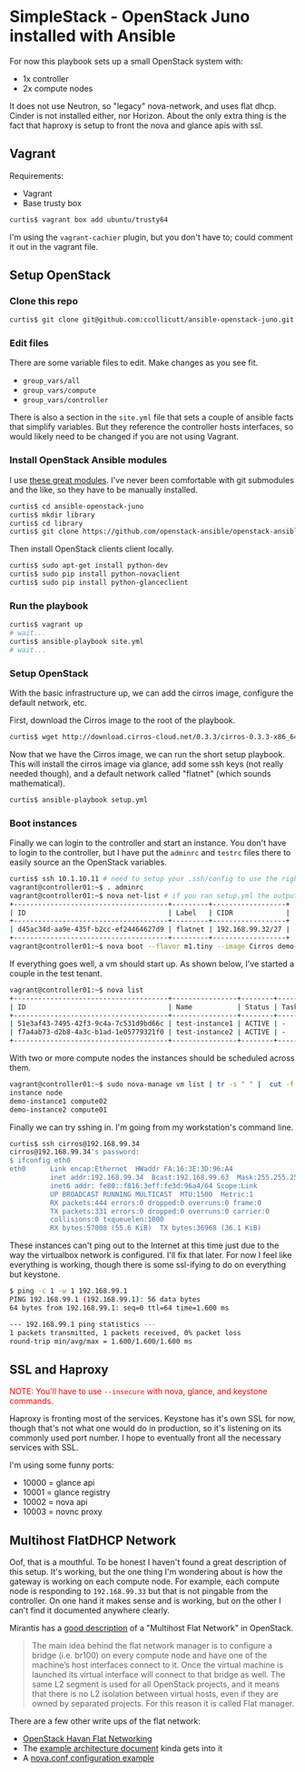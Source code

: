 # SimpleStack - OpenStack Juno installed with Ansible

For now this playbook sets up a small OpenStack system with:

* 1x controller
* 2x compute nodes

It does not use Neutron, so "legacy" nova-network, and uses flat dhcp. Cinder is not installed either, nor Horizon. About the only extra thing is the fact that haproxy is setup to front the nova and glance apis with ssl.

## Vagrant

Requirements:

* Vagrant
* Base trusty box

```bash
curtis$ vagrant box add ubuntu/trusty64
```

I'm using the ```vagrant-cachier``` plugin, but you don't have to; could comment it out in the vagrant file.

## Setup OpenStack

### Clone this repo

```bash
curtis$ git clone git@github.com:ccollicutt/ansible-openstack-juno.git
```

### Edit files

There are some variable files to edit. Make changes as you see fit.

* ```group_vars/all```
* ```group_vars/compute```
* ```group_vars/controller```

There is also a section in the ```site.yml``` file that sets a couple of ansible facts that simplify variables. But they reference the controller hosts interfaces, so would likely need to be changed if you are not using Vagrant.

### Install OpenStack Ansible modules

I use [these great modules](https://github.com/openstack-ansible). I've never been comfortable with git submodules and the like, so they have to be manually installed.

```bash
curtis$ cd ansible-openstack-juno
curtis$ mkdir library
curtis$ cd library
curtis$ git clone https://github.com/openstack-ansible/openstack-ansible-modules.git
```

Then install OpenStack clients client locally.

```bash
curtis$ sudo apt-get install python-dev
curtis$ sudo pip install python-novaclient
curtis$ sudo pip install python-glanceclient
```

### Run the playbook

```bash
curtis$ vagrant up
# wait...
curtis$ ansible-playbook site.yml
# wait...
```

### Setup OpenStack

With the basic infrastructure up, we can add the cirros image, configure the default network, etc.

First, download the Cirros image to the root of the playbook.

```bash
curtis$ wget http://download.cirros-cloud.net/0.3.3/cirros-0.3.3-x86_64-disk.img
```

Now that we have the Cirros image, we can run the short setup playbook. This will install the cirros image via glance, add some ssh keys (not really needed though), and a default network called "flatnet" (which sounds mathematical).

```bash
curtis$ ansible-playbook setup.yml
```

### Boot instances

Finally we can login to the controller and start an instance. You don't have to login to the controller, but I have put the ```adminrc``` and ```testrc``` files there to easily source an the OpenStack variables.

```bash
curtis$ ssh 10.1.10.11 # need to setup your .ssh/config to use the right user and private key
vagrant@controller01:~$ . adminrc
vagrant@controller01:~$ nova net-list # if you ran setup.yml the output should be similar, though with a different ID
+--------------------------------------+---------+------------------+
| ID                                   | Label   | CIDR             |
+--------------------------------------+---------+------------------+
| d45ac34d-aa9e-435f-b2cc-ef24464627d9 | flatnet | 192.168.99.32/27 |
+--------------------------------------+---------+------------------+
vagrant@controller01:~$ nova boot --flavor m1.tiny --image Cirros demo-instance1
```

If everything goes well, a vm should start up. As shown below, I've started a couple in the test tenant.

```bash
vagrant@controller01:~$ nova list
+--------------------------------------+----------------+--------+------------+-------------+-----------------------+
| ID                                   | Name           | Status | Task State | Power State | Networks              |
+--------------------------------------+----------------+--------+------------+-------------+-----------------------+
| 51e3af43-7495-42f3-9c4a-7c531d9bd66c | test-instance1 | ACTIVE | -          | Running     | flatnet=192.168.99.35 |
| f7a4ab73-d2b8-4a3c-b1ad-1e05779321f0 | test-instance2 | ACTIVE | -          | Running     | flatnet=192.168.99.38 |
+--------------------------------------+----------------+--------+------------+-------------+-----------------------+
```

With two or more compute nodes the instances should be scheduled across them.

```bash
vagrant@controller01:~$ sudo nova-manage vm list | tr -s " " |  cut -f 1,2 -d " "
instance node
demo-instance1 compute02
demo-instance2 compute01
```

Finally we can try sshing in. I'm going from my workstation's command line.

```bash
curtis$ ssh cirros@192.168.99.34
cirros@192.168.99.34's password:
$ ifconfig eth0
eth0      Link encap:Ethernet  HWaddr FA:16:3E:3D:96:A4  
          inet addr:192.168.99.34  Bcast:192.168.99.63  Mask:255.255.255.224
          inet6 addr: fe80::f816:3eff:fe3d:96a4/64 Scope:Link
          UP BROADCAST RUNNING MULTICAST  MTU:1500  Metric:1
          RX packets:444 errors:0 dropped:0 overruns:0 frame:0
          TX packets:331 errors:0 dropped:0 overruns:0 carrier:0
          collisions:0 txqueuelen:1000
          RX bytes:57008 (55.6 KiB)  TX bytes:36968 (36.1 KiB)
```

These instances can't ping out to the Internet at this time just due to the way the virtualbox network is configured. I'll fix that later. For now I feel like everything is working, though there is some ssl-ifying to do on everything but keystone.

```bash
$ ping -c 1 -w 1 192.168.99.1
PING 192.168.99.1 (192.168.99.1): 56 data bytes
64 bytes from 192.168.99.1: seq=0 ttl=64 time=1.600 ms

--- 192.168.99.1 ping statistics ---
1 packets transmitted, 1 packets received, 0% packet loss
round-trip min/avg/max = 1.600/1.600/1.600 ms
```

## SSL and Haproxy

<span style="color:red">NOTE: You'll have to use ```--insecure``` with nova, glance, and keystone commands.</span>

Haproxy is fronting most of the services. Keystone has it's own SSL for now, though that's not what one would do in production, so it's listening on its commonly used port number. I hope to eventually front all the necessary services with SSL.

I'm using some funny ports:

* 10000 = glance api
* 10001 = glance registry
* 10002 = nova api
* 10003 = novnc proxy

## Multihost FlatDHCP Network

Oof, that is a mouthful. To be honest I haven't found a great description of this setup. It's working, but the one thing I'm wondering about is how the gateway is working on each compute node. For example, each compute node is responding to ```192.168.99.33``` but that is not pingable from the controller. On one hand it makes sense and is working, but on the other I can't find it documented anywhere clearly.

Mirantis has a [good description](https://software.mirantis.com/refdoc-fuelweb3/flatdhcp-manager-multi-host-scheme/) of a "Multihost Flat Network" in OpenStack.

>The main idea behind the flat network manager is to configure a bridge (i.e. br100) on every compute node and have one of the machine’s host interfaces connect to it. Once the virtual machine is launched its virtual interface will connect to that bridge as well. The same L2 segment is used for all OpenStack projects, and it means that there is no L2 isolation between virtual hosts, even if they are owned by separated projects. For this reason it is called Flat manager.

There are a few other write ups of the flat network:

* [OpenStack Havan Flat Networking](http://behindtheracks.com/2013/12/openstack-havana-flat-networking/)
* The [example architecture document](http://docs.openstack.org/openstack-ops/content/example_architecture.html) kinda gets into it
* A [nova.conf configuration example](http://docs.openstack.org/juno/config-reference/content/section_compute-config-samples.html)
